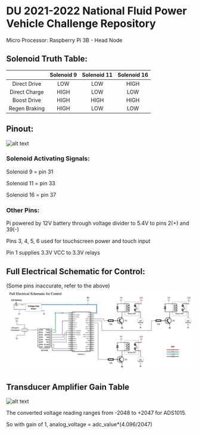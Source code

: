 # DU 2021-2022 National Fluid Power Vehicle Challenge Repository

Micro Processor:
Raspberry Pi 3B - Head Node

## Solenoid Truth Table:

|               | Solenoid 9  | Solenoid 11  | Solenoid 16  |
|     :---:     |     :-:     |     :-:      |     :-:      |
| Direct Drive  |     LOW     |     LOW      |     HIGH     |
| Direct Charge |     HIGH    |     LOW      |     LOW      |
| Boost Drive   |     HIGH    |     HIGH     |     HIGH     |
| Regen Braking |     HIGH    |     LOW      |     LOW      |

## Pinout:

![alt text](https://www.raspberrypi.com/documentation/computers/images/GPIO-Pinout-Diagram-2.png)

### Solenoid Activating Signals:

Solenoid 9 = pin 31

Solenoid 11 = pin 33

Solenoid 16 = pin 37

### Other Pins:

Pi powered by 12V battery through voltage divider to 5.4V to pins 2(+) and 39(-)

Pins 3, 4, 5, 6 used for touchscreen power and touch input

Pin 1 supplies 3.3V VCC to 3.3V relays

## Full Electrical Schematic for Control: 
(Some pins inaccurate, refer to the above)
![Alt text](fullElectrical.png?raw=true "Full Electical Schematic for Control")


## Transducer Amplifier Gain Table
![alt text](https://939506.smushcdn.com/2600043/wp-content/uploads/2022/03/Table-2.png?lossy=0&strip=1&webp=1)

The converted voltage reading ranges from -2048 to +2047 for ADS1015.

So with gain of 1, analog_voltage = adc_value*(4.096/2047)
